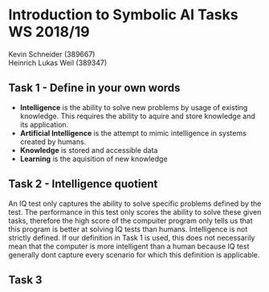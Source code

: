 # Introduction to Symbolic AI  Tasks WS 2018/19

Kevin Schneider (389667)  
Heinrich Lukas Weil (389347)  

## Task 1 - Define in your own words  

- **Intelligence** is the ability to solve new problems by usage of existing knowledge. This requires the ability to aquire and store knowledge and its application.
- **Artificial Intelligence** is the attempt to mimic intelligence in systems created by humans.
- **Knowledge** is stored and accessible data
- **Learning** is the aquisition of new knowledge

## Task 2 - Intelligence quotient  

An IQ test only captures the ability to solve specific problems defined by the test. The performance in this test only scores the ability to solve these given tasks, therefore the high score of the compuiter program only tells us that this program is better at solving IQ tests than humans. Intelligence is not strictly defined. If our definition in Task 1 is used, this does not necessarily mean that the computer is more intelligent than a human because IQ test generally dont capture every scenario for which this definition is applicable.

## Task 3


